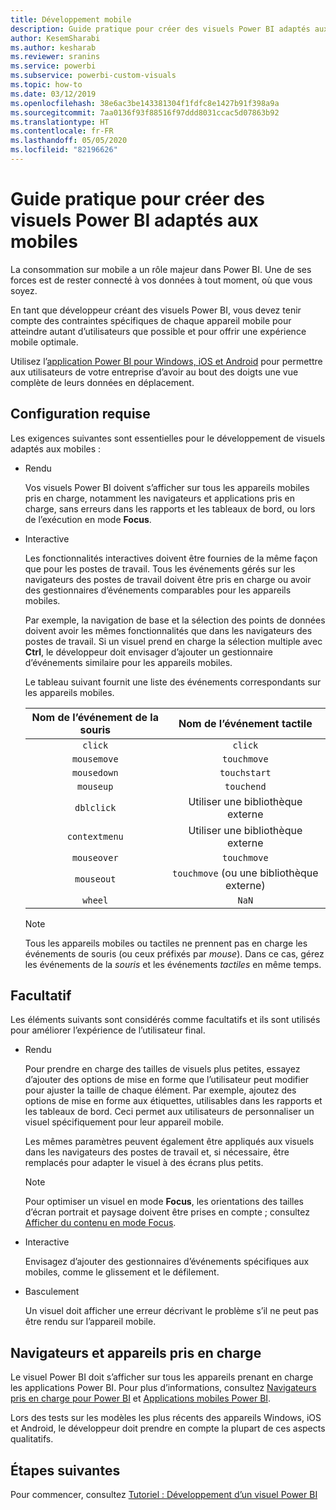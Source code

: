 ```yaml
---
title: Développement mobile
description: Guide pratique pour créer des visuels Power BI adaptés aux mobiles
author: KesemSharabi
ms.author: kesharab
ms.reviewer: sranins
ms.service: powerbi
ms.subservice: powerbi-custom-visuals
ms.topic: how-to
ms.date: 03/12/2019
ms.openlocfilehash: 38e6ac3be143381304f1fdfc8e1427b91f398a9a
ms.sourcegitcommit: 7aa0136f93f88516f97ddd8031ccac5d07863b92
ms.translationtype: HT
ms.contentlocale: fr-FR
ms.lasthandoff: 05/05/2020
ms.locfileid: "82196626"
---
```

# <a name="how-to-create-mobile-friendly-power-bi-visuals"></a>Guide pratique pour créer des visuels Power BI adaptés aux mobiles
La consommation sur mobile a un rôle majeur dans Power BI. Une de ses forces est de rester connecté à vos données à tout moment, où que vous soyez.

En tant que développeur créant des visuels Power BI, vous devez tenir compte des contraintes spécifiques de chaque appareil mobile pour atteindre autant d’utilisateurs que possible et pour offrir une expérience mobile optimale.

Utilisez l’[application Power BI pour Windows, iOS et Android](/power-bi/consumer/mobile/mobile-apps-for-mobile-devices) pour permettre aux utilisateurs de votre entreprise d’avoir au bout des doigts une vue complète de leurs données en déplacement.

## <a name="requirements"></a>Configuration requise

Les exigences suivantes sont essentielles pour le développement de visuels adaptés aux mobiles :

- Rendu

  Vos visuels Power BI doivent s’afficher sur tous les appareils mobiles pris en charge, notamment les navigateurs et applications pris en charge, sans erreurs dans les rapports et les tableaux de bord, ou lors de l’exécution en mode **Focus**. 

- Interactive

  Les fonctionnalités interactives doivent être fournies de la même façon que pour les postes de travail. Tous les événements gérés sur les navigateurs des postes de travail doivent être pris en charge ou avoir des gestionnaires d’événements comparables pour les appareils mobiles.
  
  Par exemple, la navigation de base et la sélection des points de données doivent avoir les mêmes fonctionnalités que dans les navigateurs des postes de travail. Si un visuel prend en charge la sélection multiple avec **Ctrl**, le développeur doit envisager d’ajouter un gestionnaire d’événements similaire pour les appareils mobiles.

  Le tableau suivant fournit une liste des événements correspondants sur les appareils mobiles.

  | Nom de l’événement de la souris | Nom de l’événement tactile |
  |:----------------:|:----------------:|
  | `click` | `click` |
  | `mousemove` | `touchmove` |
  | `mousedown` | `touchstart` |
  | `mouseup` | `touchend` |
  | `dblclick` | Utiliser une bibliothèque externe |
  | `contextmenu` | Utiliser une bibliothèque externe |
  | `mouseover` | `touchmove` |
  | `mouseout` | `touchmove` (ou une bibliothèque externe) |
  | `wheel` | `NaN` |

  > [!NOTE]
  > Tous les appareils mobiles ou tactiles ne prennent pas en charge les événements de souris (ou ceux préfixés par *mouse*). Dans ce cas, gérez les événements de la *souris* et les événements *tactiles* en même temps.

## <a name="optional"></a>Facultatif
Les éléments suivants sont considérés comme facultatifs et ils sont utilisés pour améliorer l’expérience de l’utilisateur final.

- Rendu

  Pour prendre en charge des tailles de visuels plus petites, essayez d’ajouter des options de mise en forme que l’utilisateur peut modifier pour ajuster la taille de chaque élément. Par exemple, ajoutez des options de mise en forme aux étiquettes, utilisables dans les rapports et les tableaux de bord. Ceci permet aux utilisateurs de personnaliser un visuel spécifiquement pour leur appareil mobile.
  
  Les mêmes paramètres peuvent également être appliqués aux visuels dans les navigateurs des postes de travail et, si nécessaire, être remplacés pour adapter le visuel à des écrans plus petits.

  > [!NOTE]
  > Pour optimiser un visuel en mode **Focus**, les orientations des tailles d’écran portrait et paysage doivent être prises en compte ; consultez [Afficher du contenu en mode Focus](/power-bi/consumer/end-user-focus).

- Interactive

  Envisagez d’ajouter des gestionnaires d’événements spécifiques aux mobiles, comme le glissement et le défilement.

- Basculement

  Un visuel doit afficher une erreur décrivant le problème s’il ne peut pas être rendu sur l’appareil mobile.

## <a name="supported-browsers-and-devices"></a>Navigateurs et appareils pris en charge
Le visuel Power BI doit s’afficher sur tous les appareils prenant en charge les applications Power BI. Pour plus d’informations, consultez [Navigateurs pris en charge pour Power BI](/power-bi/power-bi-browsers) et [Applications mobiles Power BI](/power-bi/consumer/mobile/mobile-apps-for-mobile-devices).

Lors des tests sur les modèles les plus récents des appareils Windows, iOS et Android, le développeur doit prendre en compte la plupart de ces aspects qualitatifs.

## <a name="next-steps"></a>Étapes suivantes
Pour commencer, consultez [Tutoriel : Développement d’un visuel Power BI](/power-bi/developer/visuals/custom-visual-develop-tutorial)
